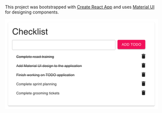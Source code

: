 This project was bootstrapped with [Create React App](https://github.com/facebook/create-react-app) and uses [Material UI](https://material-ui.com/) for designing components.

![Todo Application](public/todo_application.png)
